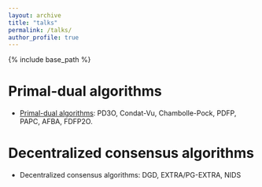 ```yaml
---
layout: archive
title: "talks"
permalink: /talks/
author_profile: true
---
```


{% include base_path %}

Primal-dual algorithms
=====
* [Primal-dual algorithms](http://academicpages.github.io/Slides/PD3O.pdf): PD3O, Condat-Vu, Chambolle-Pock, PDFP, PAPC, AFBA, FDFP2O.

Decentralized consensus algorithms
===== 
* Decentralized consensus algorithms: DGD, EXTRA/PG-EXTRA, NIDS

